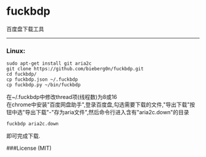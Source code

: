 # fuckbdp  
  
百度盘下载工具  
  
---  
  
### Linux:  
  
```  
sudo apt-get install git aria2c  
git clone https://github.com/bieberg0n/fuckbdp.git  
cd fuckbdp/  
cp fuckbdp.json ~/.fuckbdp  
cp fuckbdp.py ~/bin/fuckbdp  
```  
  
在~/.fuckbdp中修改thread项(线程数)为8或16  
在chrome中安装"百度网盘助手",登录百度盘,勾选需要下载的文件,"导出下载"按钮中选"导出下载"-"存为aria文件",然后命令行进入含有"aria2c.down"的目录  
  
```  
fuckbdp aria2c.down  
```  
  
即可完成下载.  
  
###License (MIT)